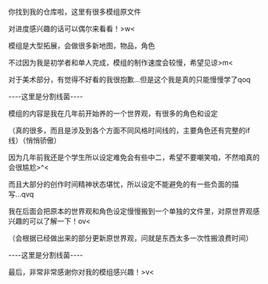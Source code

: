 你找到我的仓库啦，这里有很多模组原文件

对进度感兴趣的话可以偶尔来看看！>w<

模组是大型拓展，会做很多新地图，物品，角色

不过因为我是初学者和单人完成，模组的制作速度会较慢，希望见谅>m<

对于美术部分，有觉得不好看的我很抱歉...但是这个我是真的只能慢慢学了qoq

----这里是分割线菌----

模组的内容是我在几年前开始养的一个世界观，有很多的角色和设定

（真的很多，而且是涉及到各个方面不同风格时间线的，主要角色还有完整的if线）（悄悄骄傲）

因为几年前我还是个学生所以设定难免会有些中二，希望不要嘲笑咱，不然咱真的会很尴尬>^<

而且大部分的创作时间精神状态堪忧，所以设定不能避免的有一些负面的描写...qvq

我在后面会把原本的世界观和角色设定慢慢搬到一个单独的文件里，对原世界观感兴趣的可以了解一下！ov<

（会根据已经做出来的部分更新原世界观，问就是东西太多一次性搬浪费时间）

----这里是分割线菌----

最后，非常非常感谢你对我的模组感兴趣！>v<
